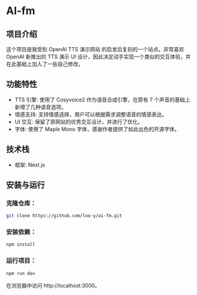 # AI-fm
## 项目介绍
这个项目是我受到 OpenAI TTS 演示网站 的启发后复刻的一个站点。非常喜欢 OpenAI 新推出的 TTS 演示 UI 设计，因此决定动手实现一个类似的交互体验，并在此基础上加入了一些自己修改。

## 功能特性
- TTS 引擎: 使用了 Cosyvoice2 作为语音合成引擎，在原有 7 个声音的基础上新增了几种语音选项。
- 情感支持: 支持情感选择，用户可以根据需求调整语音的情感表达。
- UI 交互: 保留了原网站的优秀交互设计，并进行了优化。
- 字体: 使用了 Maple Mono 字体，感谢作者提供了如此出色的开源字体。

## 技术栈
- 框架: Next.js

## 安装与运行
### 克隆仓库：
```bash
git clone https://github.com/loo-y/ai-fm.git
```
### 安装依赖：
```bash
npm install
```

### 运行项目：
```bash
npm run dev
```
在浏览器中访问 http://localhost:3000。
